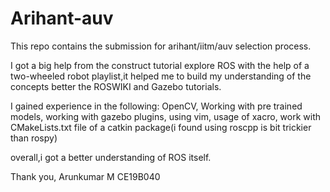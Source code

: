# Arihant-auv
This repo contains the submission for arihant/iitm/auv selection process.

I got a big help from the construct tutorial explore ROS with the help of a two-wheeled robot playlist,it helped me to build my understanding of the concepts better the ROSWIKI and Gazebo tutorials.

I gained experience in the following:
OpenCV,
Working with pre trained models,
working with gazebo plugins,
using vim,
usage of xacro,
work with CMakeLists.txt file of a catkin package(i found using roscpp is bit trickier than rospy)

overall,i got a better understanding of ROS itself.

Thank you,
Arunkumar M
CE19B040

